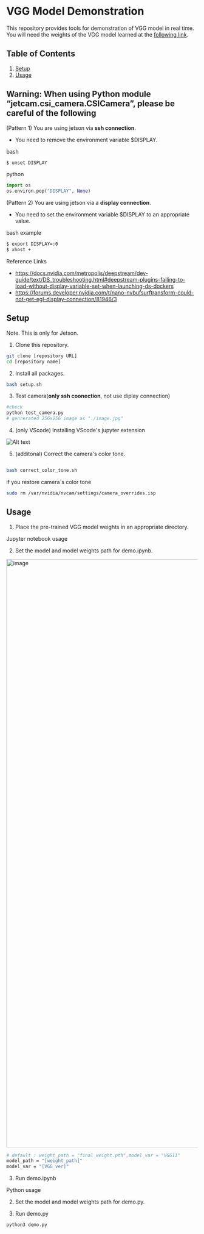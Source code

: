 # VGG Model Demonstration

This repository provides tools for demonstration of VGG model in real time. You will need the weights of the VGG model learned at the [following link](https://github.com/ia-gu/jikken3_vision_recognition/tree/master).

## Table of Contents

1. [Setup](#setup)
2. [Usage](#usage)

## **Warning: When using Python module “jetcam.csi_camera.CSICamera”, please be careful of the following**
(Pattern 1) You are using jetson via **ssh connection**.
- You need to remove the environment variable $DISPLAY.

bash
```bash
$ unset DISPLAY
```

python
```python
import os
os.environ.pop("DISPLAY", None)
```
(Pattern 2) You are using jetson via a **display connection**.
- You need to set the environment variable $DISPLAY to an appropriate value.

bash example
```bash
$ export DISPLAY=:0
$ xhost +
```

Reference Links
- https://docs.nvidia.com/metropolis/deepstream/dev-guide/text/DS_troubleshooting.html#deepstream-plugins-failing-to-load-without-display-variable-set-when-launching-ds-dockers
- https://forums.developer.nvidia.com/t/nano-nvbufsurftransform-could-not-get-egl-display-connection/81946/3

## Setup 

Note. This is only for Jetson.


1. Clone this repository.

```bash
git clone [repository URL]
cd [repository name]
```

2. Install all packages.

```bash
bash setup.sh
```

3. Test camera(**only ssh coonection**, not use diplay connection)
```bash
#check
python test_camera.py
# genrerated 256x256 image as "./image.jpg"
```
4. (only VScode) Installing VScode's jupyter extension

    
![Alt text](image.png)

5. (additonal) Correct the camera's color tone.

```bash

bash correct_color_tone.sh
```
if you restore camera`s color tone
```bash
sudo rm /var/nvidia/nvcam/settings/camera_overrides.isp
```

## Usage

1. Place the pre-trained VGG model weights in an appropriate directory.

Jupyter notebook usage


2. Set the model and model weights path for demo.ipynb.
<img width="1544" alt="image" src="https://github.com/s-ito0621/VGG_Demo/assets/131466870/7d47e6c5-07af-4923-bf5c-ec96ba9cb3af">

```bash
# default : weight_path = "final_weight.pth",model_var = "VGG11"
model_path = "[weight_path]"
model_var = "[VGG_ver]"

```

3. Run demo.ipynb

Python usage

2.  Set the model and model weights path for demo.py.

3.  Run demo.py

   ```bash
python3 demo.py
```



